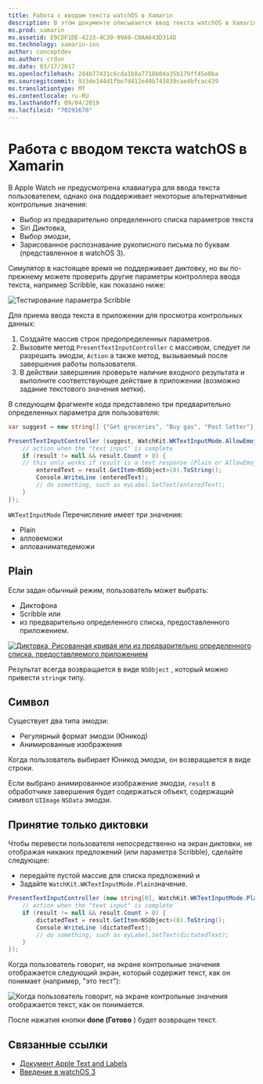 ```yaml
---
title: Работа с вводом текста watchOS в Xamarin
description: В этом документе описывается ввод текста watchOS в Xamarin. В нем обсуждается метод Пресенттекстинпутконтроллер, Scribble, обычный текст, эмодзи и диктовка.
ms.prod: xamarin
ms.assetid: E9CDF1DE-4233-4C39-99A9-C0AA643D314D
ms.technology: xamarin-ios
author: conceptdev
ms.author: crdun
ms.date: 03/17/2017
ms.openlocfilehash: 2d4b77431c6cda1b8a7718b04a35b179ff45e0ba
ms.sourcegitcommit: 933de144d1fbe7d412e49b743839cae4bfcac439
ms.translationtype: MT
ms.contentlocale: ru-RU
ms.lasthandoff: 09/04/2019
ms.locfileid: "70291670"
---
```

# <a name="working-with-watchos-text-input-in-xamarin"></a>Работа с вводом текста watchOS в Xamarin

В Apple Watch не предусмотрена клавиатура для ввода текста пользователем, однако она поддерживает некоторые альтернативные контрольные значения:

- Выбор из предварительно определенного списка параметров текста
- Siri Диктовка,
- Выбор эмодзи,
- Зарисованное распознавание рукописного письма по буквам (представленное в watchOS 3).

Симулятор в настоящее время не поддерживает диктовку, но вы по-прежнему можете проверить другие параметры контроллера ввода текста, например Scribble, как показано ниже:

![](text-input-images/textinput-sml.png "Тестирование параметра Scribble")

Для приема ввода текста в приложении для просмотра контрольных данных:

1. Создайте массив строк предопределенных параметров.
2. Вызовите метод `PresentTextInputController` с массивом, следует ли разрешить эмодзи, `Action` а также метод, вызываемый после завершения работы пользователя.
3. В действии завершения проверьте наличие входного результата и выполните соответствующее действие в приложении (возможно задание текстового значения метки).

В следующем фрагменте кода представлено три предварительно определенных параметра для пользователя:

```csharp
var suggest = new string[] {"Get groceries", "Buy gas", "Post letter"};

PresentTextInputController (suggest, WatchKit.WKTextInputMode.AllowEmoji, (result) => {
    // action when the "text input" is complete
    if (result != null && result.Count > 0) {
    // this only works if result is a text response (Plain or AllowEmoji)
        enteredText = result.GetItem<NSObject>(0).ToString();
        Console.WriteLine (enteredText);
        // do something, such as myLabel.SetText(enteredText);
    }
});
```

`WKTextInputMode` Перечисление имеет три значения:

- Plain
- алловеможи
- аллованиматедеможи

## <a name="plain"></a>Plain

Если задан обычный режим, пользователь может выбрать:

- Диктофона
- Scribble или
- из предварительно определенного списка, предоставленного приложением.

[![](text-input-images/plain-scribble-sml.png "Диктовка, Рисованная кривая или из предварительно определенного списка, предоставляемого приложением")](text-input-images/plain-scribble.png#lightbox)

Результат всегда возвращается в виде `NSObject` , который можно привести `string`к типу.

## <a name="emoji"></a>Символ

Существует два типа эмодзи:

- Регулярный формат эмодзи (Юникод)
- Анимированные изображения

Когда пользователь выбирает Юникод эмодзи, он возвращается в виде строки.

Если выбрано анимированное изображение эмодзи, `result` в обработчике завершения будет содержаться объект, содержащий символ `UIImage` `NSData` эмодзи.

## <a name="accepting-dictation-only"></a>Принятие только диктовки

Чтобы перевести пользователя непосредственно на экран диктовки, не отображая никаких предложений (или параметра Scribble), сделайте следующее:

- передайте пустой массив для списка предложений и
- Задайте `WatchKit.WKTextInputMode.Plain`значение.

```csharp
PresentTextInputController (new string[0], WatchKit.WKTextInputMode.Plain, (result) => {
    // action when the "text input" is complete
    if (result != null && result.Count > 0) {
        dictatedText = result.GetItem<NSObject>(0).ToString();
        Console.WriteLine (dictatedText);
        // do something, such as myLabel.SetText(dictatedText);
    }
});
```

Когда пользователь говорит, на экране контрольные значения отображается следующий экран, который содержит текст, как он понимает (например, "это тест"):

![](text-input-images/dictation.png "Когда пользователь говорит, на экране контрольные значения отображается текст, как он понимается.")

После нажатия кнопки **done (Готово** ) будет возвращен текст.



## <a name="related-links"></a>Связанные ссылки

- [Документ Apple Text and Labels](https://developer.apple.com/library/ios/documentation/General/Conceptual/WatchKitProgrammingGuide/TextandLabels.html)
- [Введение в watchOS 3](~/ios/watchos/platform/introduction-to-watchos3/index.md)
